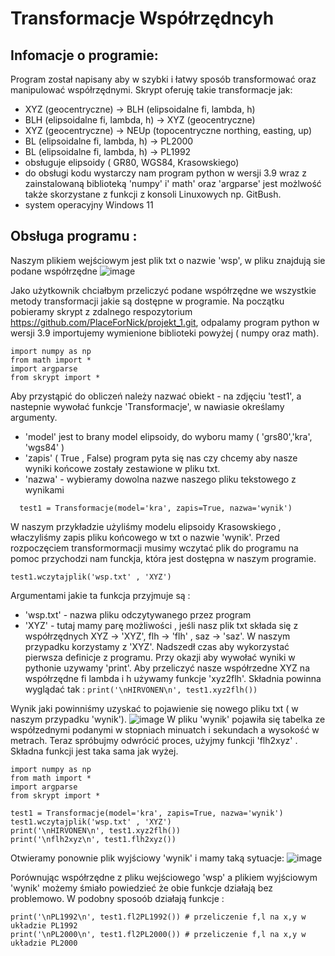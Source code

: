 # Transformacje Współrzędncyh
## Infomacje o programie:
Program został napisany aby w szybki i łatwy sposób transformować oraz manipulować współrzędnymi. Skrypt oferuję takie transformacje jak:
  - XYZ (geocentryczne) -> BLH (elipsoidalne fi, lambda, h) 
  - BLH  (elipsoidalne fi, lambda, h)  -> XYZ (geocentryczne)
  - XYZ (geocentryczne) -> NEUp (topocentryczne northing, easting, up)
  - BL (elipsoidalne fi, lambda, h)  -> PL2000 
  - BL (elipsoidalne fi, lambda, h)  -> PL1992 
  - obsługuje elipsoidy ( GR80, WGS84, Krasowskiego)
  - do obsługi kodu wystarczy nam program python w wersji 3.9 wraz z zainstalowaną biblioteką 'numpy' i' math' oraz 'argparse'  jest możlwość także skorzystane z funkcji z konsoli Linuxowych np. GitBush. 
  - system operacyjny Windows 11 
  
## Obsługa programu :
  Naszym plikiem wejściowym jest plik txt o nazwie 'wsp', w pliku znajdują sie podane współrzędne
  ![image](https://user-images.githubusercontent.com/129080867/234604463-bbb852d6-9fcd-4cbc-84d8-7b1b482f379f.png)

  Jako użytkownik chciałbym przeliczyć podane współrzędne we wszystkie metody transformacji jakie są dostępne w programie. Na początku pobieramy skrypt z zdalnego respozytorium https://github.com/PlaceForNick/projekt_1.git, odpalamy program python w wersji 3.9 importujemy wymienione biblioteki powyżej ( numpy oraz math).
   ```
 import numpy as np
from math import *
import argparse
from skrypt import *
   
  ```
  
  Aby przystąpić do obliczeń należy nazwać obiekt - na zdjęciu 'test1', a nastepnie wywołać funkcje 'Transformacje', w nawiasie określamy argumenty.
  - 'model' jest to brany model elipsoidy, do wyboru mamy ( 'grs80','kra', 'wgs84' )
  - 'zapis' ( True , False) program pyta się nas czy chcemy aby nasze wyniki końcowe zostały zestawione w pliku txt.
  - 'nazwa' - wybieramy dowolna nazwe naszego pliku tekstowego z wynikami 
```
  test1 = Transformacje(model='kra', zapis=True, nazwa='wynik')
```
  W naszym przykładzie użyliśmy modelu elipsoidy Krasowskiego , właczyliśmy zapis pliku końcowego w txt o nazwie 'wynik'. 
  Przed rozpoczęciem transformormacji musimy wczytać plik do programu na pomoc przychodzi nam funckja, która jest dostępna w naszym programie. 
  ```
  test1.wczytajplik('wsp.txt' , 'XYZ')
 ```
 Argumentami jakie ta funkcja przyjmuje są :
   - 'wsp.txt' - nazwa pliku odczytywanego przez program 
   - 'XYZ' - tutaj mamy parę możliwości , jeśli nasz plik txt składa się z współrzędnych XYZ -> 'XYZ', flh -> 'flh' , saz -> 'saz'.
 W naszym przypadku korzystamy z 'XYZ'.
 Nadszedł czas aby wykorzystać pierwsza definicje z programu. Przy okazji aby wywołać wyniki w pythonie uzywamy 'print'. Aby przeliczyć nasze współrzedne XYZ na współrzędne fi lambda i h używamy funkcje 'xyz2flh'. Składnia powinna wyglądać tak : ```print('\nHIRVONEN\n', test1.xyz2flh())```

  Wynik jaki powinniśmy uzyskać to pojawienie się nowego pliku txt ( w naszym przypadku 'wynik').
  ![image](https://user-images.githubusercontent.com/129080867/234590080-0590e520-4fd6-4335-aa07-068d8632b04c.png)
W pliku 'wynik' pojawiła się tabelka ze współzednymi podanymi w stopniach minuatch i sekundach a wysokość w metrach. 
Teraz spróbujmy odwrócić proces, użyjmy funkcji 'flh2xyz' . Składna funkcji jest taka sama jak wyżej.
```
import numpy as np
from math import *
import argparse
from skrypt import *

test1 = Transformacje(model='kra', zapis=True, nazwa='wynik')
test1.wczytajplik('wsp.txt' , 'XYZ')
print('\nHIRVONEN\n', test1.xyz2flh())
print('\nflh2xyz\n', test1.flh2xyz())
```
Otwieramy ponownie plik wyjściowy 'wynik' i mamy taką sytuacje: 
![image](https://user-images.githubusercontent.com/129080867/234591882-869ef439-bc2a-4cbe-b44a-98751cb76839.png)

Porównując współrzędne z pliku wejściowego 'wsp' a plikiem wyjściowym 'wynik' możemy śmiało powiedzieć że obie funkcje działają bez problemowo. 
W podobny sposoób działają funkcje :
```
print('\nPL1992\n', test1.fl2PL1992()) # przeliczenie f,l na x,y w układzie PL1992
print('\nPL2000\n', test1.fl2PL2000()) # przeliczenie f,l na x,y w układzie PL2000
```



 
  
  
  

  

  
  
  
